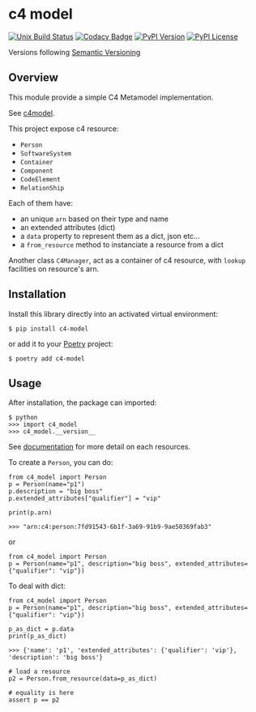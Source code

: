 # c4 model


[![Unix Build Status](https://img.shields.io/travis/geronimo-iia/c4-model/master.svg?label=unix)](https://travis-ci.com/geronimo-iia/c4-model)
[![Codacy Badge](https://api.codacy.com/project/badge/Grade/fe669a02b4aa46b5b1faf619ba2bf382)](https://www.codacy.com/app/geronimo-iia/c4-model?utm_source=github.com&amp;utm_medium=referral&amp;utm_content=geronimo-iia/c4-model&amp;utm_campaign=Badge_Grade)
[![PyPI Version](https://img.shields.io/pypi/v/c4-model.svg)](https://pypi.org/project/c4-model)
[![PyPI License](https://img.shields.io/pypi/l/c4-model.svg)](https://pypi.org/project/c4-model)

Versions following [Semantic Versioning](https://semver.org/)

## Overview

This module provide a simple C4 Metamodel implementation.

See [c4model](https://c4model.com/#Notation).

This project expose c4 resource:
- `Person`
- `SoftwareSystem`
- `Container`
- `Component`
- `CodeElement`
- `RelationShip`

Each of them have:
- an unique `arn` based on their type and name
- an extended attributes (dict)
- a `data` property to represent them as a dict, json etc...
- a `from_resource` method to instanciate a resource from a dict


Another class `C4Manager`, act as a container of c4 resource, with `lookup` facilities on resource's arn.


## Installation

Install this library directly into an activated virtual environment:

```text
$ pip install c4-model
```

or add it to your [Poetry](https://poetry.eustace.io/) project:

```text
$ poetry add c4-model
```

## Usage

After installation, the package can imported:

```text
$ python
>>> import c4_model
>>> c4_model.__version__
```

See [documentation](https://geronimo-iia.github.io/c4-model) for more detail on each resources.

To create a `Person`, you can do:

```
from c4_model import Person
p = Person(name="p1")
p.description = "big boss"
p.extended_attributes["qualifier"] = "vip"

print(p.arn)

>>> "arn:c4:person:7fd91543-6b1f-3a69-91b9-9ae50369fab3"
```

or 

```
from c4_model import Person
p = Person(name="p1", description="big boss", extended_attributes={"qualifier": "vip"})
```

To deal with dict:

```
from c4_model import Person
p = Person(name="p1", description="big boss", extended_attributes={"qualifier": "vip"})

p_as_dict = p.data
print(p_as_dict)

>>> {'name': 'p1', 'extended_attributes': {'qualifier': 'vip'}, 'description': 'big boss'}

# load a resource
p2 = Person.from_resource(data=p_as_dict)

# equality is here
assert p == p2
```



